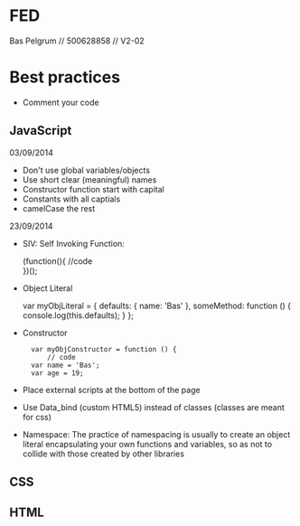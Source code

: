 # FED
Bas Pelgrum // 500628858 // V2-02





# Best practices

* Comment your code

## JavaScript


03/09/2014

* Don't use global variables/objects
* Use short clear (meaningful) names
* Constructor function start with capital
* Constants with all captials
* camelCase the rest

23/09/2014

* SIV: Self Invoking Function: 

	(function(){
		//code	
	})();
	
* Object Literal	 
	
	var myObjLiteral = {
	  	defaults: { 
	  		name: 'Bas' 
	  	},
	  	someMethod: function () {
	    	console.log(this.defaults);
	  	}
	};

* Constructor 
	   
	    var myObjConstructor = function () {
        	// code
        var name = 'Bas';
        var age = 19;

* Place external scripts at the bottom of the page
* Use Data_bind (custom HTML5) instead of classes (classes are meant for css)
* Namespace: The practice of namespacing is usually to create an object literal encapsulating your own functions and variables, so as not to collide with those created by other libraries


## CSS

## HTML
